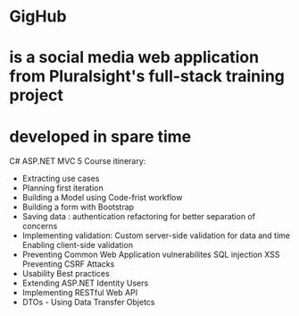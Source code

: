 # GigHub
# is a social media web application from Pluralsight's full-stack training project
# developed in spare time

C# ASP.NET MVC 5 
Course itinerary: 
- Extracting use cases
- Planning first iteration
- Building a Model using Code-frist workflow
- Building a form with Bootstrap
- Saving data : 
  authentication
  refactoring for better separation of concerns
- Implementing validation:
  Custom server-side validation for data and time
  Enabling client-side validation
- Preventing Common Web Application vulnerabilites
  SQL injection
  XSS
  Preventing CSRF Attacks
- Usability Best practices
- Extending ASP.NET Identity Users
- Implementing RESTful Web API
- DTOs - Using Data Transfer Objetcs
